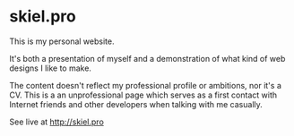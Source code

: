# skiel.pro

This is my personal website.

It's both a presentation of myself and a demonstration of what kind of web designs I like to make.

The content doesn't reflect my professional profile or ambitions, nor it's a CV.
This is a an unprofessional page which serves as a first contact with Internet friends and other
developers when talking with me casually.

See live at http://skiel.pro
